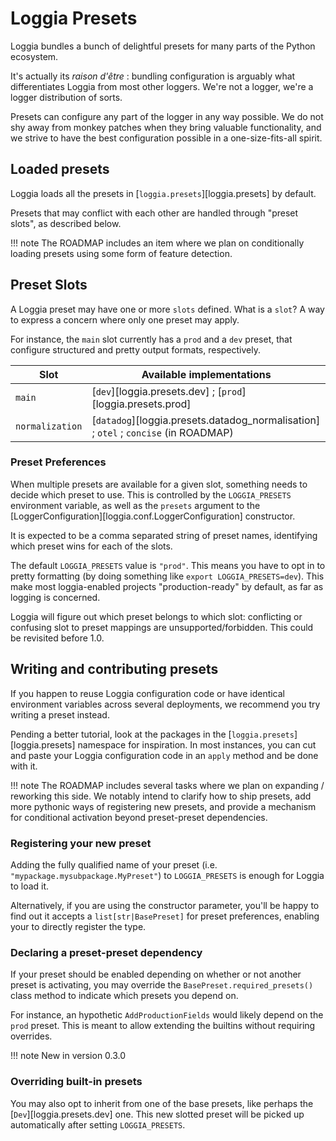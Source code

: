 # Loggia Presets

Loggia bundles a bunch of delightful presets for many parts of the Python ecosystem.

It's actually its _raison d'être_ : bundling configuration is arguably what differentiates
Loggia from most other loggers. We're not a logger, we're a logger distribution of sorts.

Presets can configure any part of the logger in any way possible. We do not shy away
from monkey patches when they bring valuable functionality, and we strive to have the best
configuration possible in a one-size-fits-all spirit.

## Loaded presets

Loggia loads all the presets in [`loggia.presets`][loggia.presets] by default.

Presets that may conflict with each other are handled through "preset slots", as described
below.

!!! note
    The ROADMAP includes an item where we plan on conditionally loading presets using
    some form of feature detection.

## Preset Slots

A Loggia preset may have one or more `slots` defined. What is a `slot`?
A way to express a concern where only one preset may apply.

For instance, the `main` slot currently has a `prod` and a `dev` preset, that configure
structured and pretty output formats, respectively.

| Slot            | Available implementations                                                           |
|-----------------|-------------------------------------------------------------------------------------|
| `main`          | [`dev`][loggia.presets.dev] ; [`prod`][loggia.presets.prod]                         |
| `normalization` | [`datadog`][loggia.presets.datadog_normalisation] ; `otel` ; `concise` (in ROADMAP) |

### Preset Preferences

When multiple presets are available for a given slot, something needs to decide which preset
to use. This is controlled by the `LOGGIA_PRESETS` environment variable, as well as the `presets`
argument to the [LoggerConfiguration][loggia.conf.LoggerConfiguration] constructor.

It is expected to be a comma separated string of preset names, identifying which preset wins
for each of the slots.

The default `LOGGIA_PRESETS` value is `"prod"`. This means you have to opt in to pretty formatting
(by doing something like `export LOGGIA_PRESETS=dev`). This make most loggia-enabled projects 
"production-ready" by default, as far as logging is concerned.

Loggia will figure out which preset belongs to which slot: conflicting or confusing slot
to preset mappings are unsupported/forbidden. This could be revisited before 1.0.

## Writing and contributing presets

If you happen to reuse Loggia configuration code or have identical environment variables
across several deployments, we recommend you try writing a preset instead.

Pending a better tutorial, look at the packages in the [`loggia.presets`][loggia.presets] namespace for
inspiration. In most instances, you can cut and paste your Loggia configuration code
in an `apply` method and be done with it.

!!! note
    The ROADMAP includes several tasks where we plan on expanding / reworking this side.
    We notably intend to clarify how to ship presets, add more pythonic ways of registering
    new presets, and provide a mechanism for conditional activation beyond preset-preset
    dependencies.

### Registering your new preset

Adding the fully qualified name of your preset (i.e. `"mypackage.mysubpackage.MyPreset"`)
to `LOGGIA_PRESETS` is enough for Loggia to load it.

Alternatively, if you are using the constructor parameter, you'll be happy to find out
it accepts a `list[str|BasePreset]` for preset preferences, enabling your to directly
register the type.

### Declaring a preset-preset dependency

If your preset should be enabled depending on whether or not another preset is activating,
you may override the `BasePreset.required_presets()` class method to indicate which presets
you depend on.

For instance, an hypothetic `AddProductionFields` would likely depend on the `prod` preset.
This is meant to allow extending the builtins without requiring overrides.

!!! note
    New in version 0.3.0

### Overriding built-in presets

You may also opt to inherit from one of the base presets, like perhaps the [`Dev`][loggia.presets.dev] one.
This new slotted preset will be picked up automatically after setting `LOGGIA_PRESETS`.
